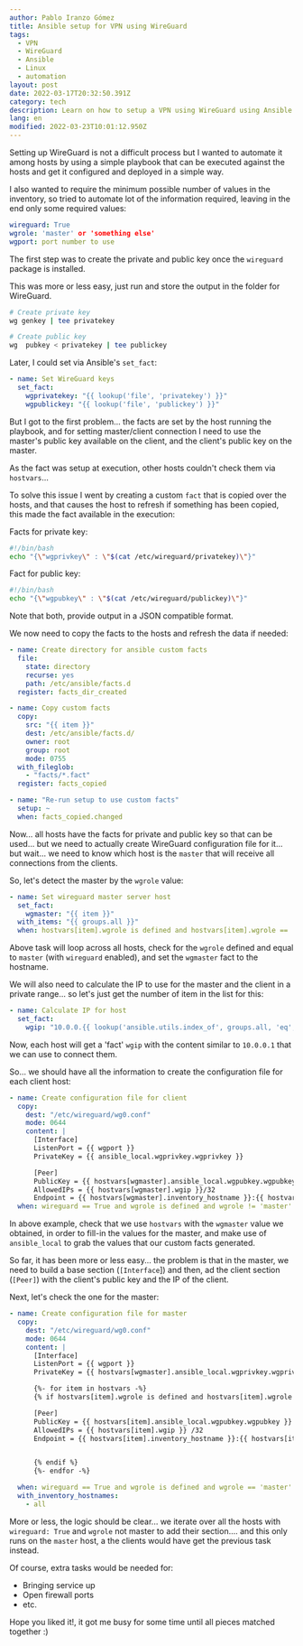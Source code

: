 ```yaml
---
author: Pablo Iranzo Gómez
title: Ansible setup for VPN using WireGuard
tags:
  - VPN
  - WireGuard
  - Ansible
  - Linux
  - automation
layout: post
date: 2022-03-17T20:32:50.391Z
category: tech
description: Learn on how to setup a VPN using WireGuard using Ansible
lang: en
modified: 2022-03-23T10:01:12.950Z
---
```


Setting up WireGuard is not a difficult process but I wanted to automate it among hosts by using a simple playbook that can be executed against the hosts and get it configured and deployed in a simple way.

I also wanted to require the minimum possible number of values in the inventory, so tried to automate lot of the information required, leaving in the end only some required values:

```yaml
wireguard: True
wgrole: 'master' or 'something else'
wgport: port number to use
```

The first step was to create the private and public key once the `wireguard` package is installed.

This was more or less easy, just run and store the output in the folder for WireGuard.

```sh
# Create private key
wg genkey | tee privatekey

# Create public key
wg  pubkey < privatekey | tee publickey
```

Later, I could set via Ansible's `set_fact`:

```yaml
- name: Set WireGuard keys
  set_fact:
    wgprivatekey: "{{ lookup('file', 'privatekey') }}"
    wgpublickey: "{{ lookup('file', 'publickey') }}"
```

But I got to the first problem... the facts are set by the host running the playbook, and for setting master/client connection I need to use the master's public key available on the client, and the client's public key on the master.

As the fact was setup at execution, other hosts couldn't check them via `hostvars`...

To solve this issue I went by creating a custom `fact` that is copied over the hosts, and that causes the host to refresh if something has been copied, this made the fact available in the execution:

Facts for private key:

```sh
#!/bin/bash
echo "{\"wgprivkey\" : \"$(cat /etc/wireguard/privatekey)\"}"
```

Fact for public key:

```sh
#!/bin/bash
echo "{\"wgpubkey\" : \"$(cat /etc/wireguard/publickey)\"}"
```

Note that both, provide output in a JSON compatible format.

We now need to copy the facts to the hosts and refresh the data if needed:

```yaml
- name: Create directory for ansible custom facts
  file:
    state: directory
    recurse: yes
    path: /etc/ansible/facts.d
  register: facts_dir_created

- name: Copy custom facts
  copy:
    src: "{{ item }}"
    dest: /etc/ansible/facts.d/
    owner: root
    group: root
    mode: 0755
  with_fileglob:
    - "facts/*.fact"
  register: facts_copied

- name: "Re-run setup to use custom facts"
  setup: ~
  when: facts_copied.changed
```

Now... all hosts have the facts for private and public key so that can be used... but we need to actually create WireGuard configuration file for it... but wait... we need to know which host is the `master` that will receive all connections from the clients.

So, let's detect the master by the `wgrole` value:

```yaml
- name: Set wireguard master server host
  set_fact:
    wgmaster: "{{ item }}"
  with_items: "{{ groups.all }}"
  when: hostvars[item].wgrole is defined and hostvars[item].wgrole == 'master' and wireguard == True
```

Above task will loop across all hosts, check for the `wgrole` defined and equal to `master` (with `wireguard` enabled), and set the `wgmaster` fact to the hostname.

We will also need to calculate the IP to use for the master and the client in a private range... so let's just get the number of item in the list for this:

```yaml
- name: Calculate IP for host
  set_fact:
    wgip: "10.0.0.{{ lookup('ansible.utils.index_of', groups.all, 'eq', inventory_hostname) }}"
```

Now, each host will get a 'fact' `wgip` with the content similar to `10.0.0.1` that we can use to connect them.

So... we should have all the information to create the configuration file for each client host:

```yaml
- name: Create configuration file for client
  copy:
    dest: "/etc/wireguard/wg0.conf"
    mode: 0644
    content: |
      [Interface]
      ListenPort = {{ wgport }}
      PrivateKey = {{ ansible_local.wgprivkey.wgprivkey }}

      [Peer]
      PublicKey = {{ hostvars[wgmaster].ansible_local.wgpubkey.wgpubkey }}
      AllowedIPs = {{ hostvars[wgmaster].wgip }}/32
      Endpoint = {{ hostvars[wgmaster].inventory_hostname }}:{{ hostvars[wgmaster].wgport }}
  when: wireguard == True and wgrole is defined and wgrole != 'master'
```

In above example, check that we use `hostvars` with the `wgmaster` value we obtained, in order to fill-in the values for the master, and make use of `ansible_local` to grab the values that our custom facts generated.

So far, it has been more or less easy... the problem is that in the master, we need to build a base section (`[Interface`]) and then, ad the client section (`[Peer]`) with the client's public key and the IP of the client.

Next, let's check the one for the master:

```yaml
- name: Create configuration file for master
  copy:
    dest: "/etc/wireguard/wg0.conf"
    mode: 0644
    content: |
      [Interface]
      ListenPort = {{ wgport }}
      PrivateKey = {{ hostvars[wgmaster].ansible_local.wgprivkey.wgprivkey }}

      {%- for item in hostvars -%}
      {% if hostvars[item].wgrole is defined and hostvars[item].wgrole != 'master' %}

      [Peer]
      PublicKey = {{ hostvars[item].ansible_local.wgpubkey.wgpubkey }}
      AllowedIPs = {{ hostvars[item].wgip }} /32
      Endpoint = {{ hostvars[item].inventory_hostname }}:{{ hostvars[item].wgport }}


      {% endif %}
      {%- endfor -%}

  when: wireguard == True and wgrole is defined and wgrole == 'master' and item == wgmaster
  with_inventory_hostnames:
    - all
```

More or less, the logic should be clear... we iterate over all the hosts with `wireguard: True` and `wgrole` not master to add their section.... and this only runs on the `master` host, a the clients would have get the previous task instead.

Of course, extra tasks would be needed for:

- Bringing service up
- Open firewall ports
- etc.

Hope you liked it!, it got me busy for some time until all pieces matched together :)

